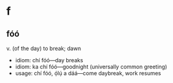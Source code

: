 
# f

## fóó

v. (of the day) to break; dawn

* idiom: chí fóó—day breaks
* idiom: ka chí fóó—goodnight (universally common greeting)
* usage: chí fóó, ọ́lụ́ a dáá—come daybreak, work resumes

